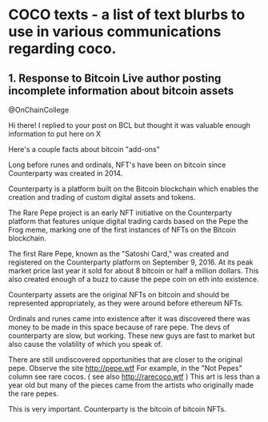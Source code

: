 # COCO texts - a list of text blurbs to use in various communications regarding coco.

## 1. Response to Bitcoin Live author posting incomplete information about bitcoin assets

@OnChainCollege

Hi there! I replied to your post on BCL but thought it was valuable enough information to put here on X

Here's a couple facts about bitcoin "add-ons"

Long before runes and ordinals, NFT's have been on bitcoin since Counterparty was created in 2014. 

Counterparty  is a platform built on the Bitcoin blockchain which enables the  creation and trading of custom digital assets and tokens.

The  Rare Pepe project is an early NFT initiative on the Counterparty  platform that features unique digital trading cards based on the Pepe  the Frog meme, marking one of the first instances of NFTs on the Bitcoin  blockchain. 

The first Rare Pepe, known as the "Satoshi Card,"  was created and registered on the Counterparty platform on September 9,  2016. At its peak market price last year it sold for about 8 bitcoin or  half a million dollars. This also created enough of a buzz to cause the  pepe coin on eth into existence.

Counterparty assets are the  original NFTs on bitcoin and should be represented appropriately, as  they were around before ethereum NFTs. 

Ordinals and runes came  into existence after it was discovered there was money to be made in  this space because of rare pepe. The devs of counterparty are slow, but  working. These new guys are fast to market but also cause the volatility  of which you speak of.

There are still undiscovered  opportunities that are closer to the original pepe. Observe the site  http://pepe.wtf For example, in the "Not Pepes" column see rare cocos. ( see also http://rarecoco.wtf )  This art is less than a year old but many of the pieces came from the  artists who originally made the rare pepes.

This is very  important. Counterparty is the bitcoin of  bitcoin NFTs.

